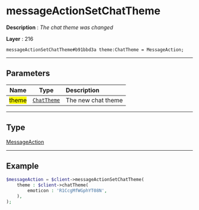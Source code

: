 # messageActionSetChatTheme

**Description** : *The chat theme was changed*

**Layer** : 216

```tl
messageActionSetChatTheme#b91bbd3a theme:ChatTheme = MessageAction;
```

---

## Parameters

| Name | Type | Description |
| :---: | :---: | :--- |
| <mark>theme</mark> | [`ChatTheme`](type/ChatTheme) | The new chat theme |

---

## Type

[MessageAction](type/MessageAction)

---

## Example

```php
$messageAction = $client->messageActionSetChatTheme(
	theme : $client->chatTheme(
		emoticon : 'R1CcgMfWGphYT08N',
	),
);
```